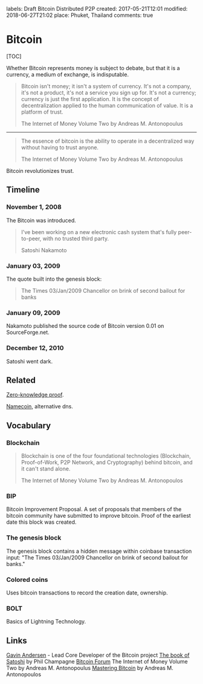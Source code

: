 labels: Draft
        Bitcoin
        Distributed
        P2P
created: 2017-05-21T12:01
modified: 2018-06-27T21:02
place: Phuket, Thailand
comments: true

# Bitcoin

[TOC]

Whether Bitcoin represents money is subject to debate, but that it is a currency, a medium of exchange, is indisputable.

> Bitcoin isn't money; it isn't a system of currency. It's not a company, it's not a product, it's not a service you sign up for. It's not a currency; currency is just the first application. It is the concept of decentralization applied to the human communication of value. It is a platform of trust.
>
> The Internet of Money Volume Two by Andreas M. Antonopoulus

---

> The essence of bitcoin is the ability to operate in a decentralized way without having to trust anyone.
>
> The Internet of Money Volume Two by Andreas M. Antonopoulus

Bitcoin revolutionizes trust.

## Timeline

### November 1, 2008

The Bitcoin was introduced.

> I've been working on a new electronic cash system that's fully peer-to-peer, with no trusted third party.
>
> Satoshi Nakamoto

### January 03, 2009

The quote built into the genesis block:

> The Times 03/Jan/2009
> Chancellor on brink of second bailout for banks

### January 09, 2009

Nakamoto published the source code of Bitcoin version 0.01 on SourceForge.net.

### December 12, 2010

Satoshi went dark.

## Related

[Zero-knowledge proof](https://en.wikipedia.org/wiki/Zero-knowledge_proof).

[Namecoin](https://namecoin.org/), alternative dns.

## Vocabulary

### Blockchain

> Blockchain is one of the four foundational technologies (Blockchain, Proof-of-Work, P2P Network, and Cryptography) behind bitcoin, and it can't stand alone.
>
> The Internet of Money Volume Two by Andreas M. Antonopoulos

### BIP

Bitcoin Improvement Proposal. A set of proposals that members of the bitcoin community have submitted to improve bitcoin. Proof of the earliest date this block was created.

### The genesis block

The genesis block contains a hidden message within coinbase transaction input: "The Times 03/Jan/2009 Chancellor on brink of second bailout for banks."

### Colored coins

Uses bitcoin transactions to record the creation date, ownership.

### BOLT

Basics of Lightning Technology.

## Links

[Gavin Andersen](http://gavinandresen.ninja/) - Lead Core Developer of the Bitcoin project
[The book of Satoshi](https://www.amazon.com/Book-Satoshi-Collected-Writings-Nakamoto-ebook/dp/B00M6KGJ2K/) by Phil Champagne
[Bitcoin Forum](https://bitcointalk.org)
The Internet of Money Volume Two by Andreas M. Antonopoulus
[Mastering Bitcoin](https://www.amazon.com/Mastering-Bitcoin-Programming-Open-Blockchain-ebook/dp/B071K7FCD4) by Andreas M. Antonopoulos
